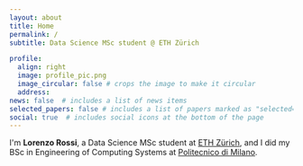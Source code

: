 ```yaml
---
layout: about
title: Home
permalink: /
subtitle: Data Science MSc student @ ETH Zürich

profile:
  align: right
  image: profile_pic.png
  image_circular: false # crops the image to make it circular
  address:
news: false  # includes a list of news items
selected_papers: false # includes a list of papers marked as "selected={true}"
social: true  # includes social icons at the bottom of the page
---
```

I'm **Lorenzo Rossi**, a Data Science MSc student at [ETH Zürich](https://ethz.ch/en.html), and I did my BSc in Engineering of Computing Systems at [Politecnico di Milano](https://www.polimi.it/en).
